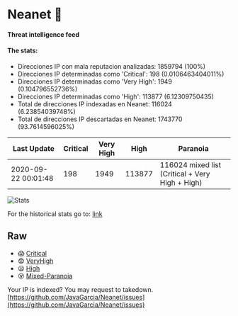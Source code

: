 # Neanet :hocho:
#### Threat intelligence feed
#### The stats:

- Direcciones IP con mala reputacion analizadas: 1859794 (100%)
- Direcciones IP determinadas como 'Critical':  198 (0.0106463404011%)
- Direcciones IP determinadas como 'Very High':  1949 (0.104796552736%)
- Direcciones IP determinadas como 'High':  113877 (6.12309750435)
- Total de direcciones IP indexadas en Neanet:  116024 (6.23854039748%)
- Total de direcciones IP descartadas en Neanet:  1743770 (93.7614596025%)

| Last Update | Critical | Very High | High | Paranoia |
| --- | --- | --- | --- | --- |
| 2020-09-22 00:01:48 | 198 | 1949 | 113877 | 116024 mixed list (Critical + Very High + High)|

![Stats](https://docs.google.com/spreadsheets/d/e/2PACX-1vSnaNMIXVabIpDJjufMlzH7poXnshF3mgd8Is1g9ytUEzVsP5my4Trn8f-xkoLLQ38xpL3HtmUexLo6/pubchart?oid=501124687&format=image)

For the historical stats go to: [link](/stats.csv)
## Raw
- :scream: [Critical](https://raw.githubusercontent.com/JavaGarcia/Neanet/master/blacklists/neanet_critical.txt)
- :fearful: [VeryHigh](https://raw.githubusercontent.com/JavaGarcia/Neanet/master/blacklists/neanet_veryHigh.txtt)
- :frowning: [High](https://raw.githubusercontent.com/JavaGarcia/Neanet/master/blacklists/neanet_high.txt)
- :dizzy_face: [Mixed-Paranoia](https://raw.githubusercontent.com/JavaGarcia/Neanet/master/blacklists/neanet_all.txt)


Your IP is indexed? You may request to takedown. [https://github.com/JavaGarcia/Neanet/issues](https://github.com/JavaGarcia/Neanet/issues)












































































































































































































































































































































































































































































































































































































































































































































































































































































































































































